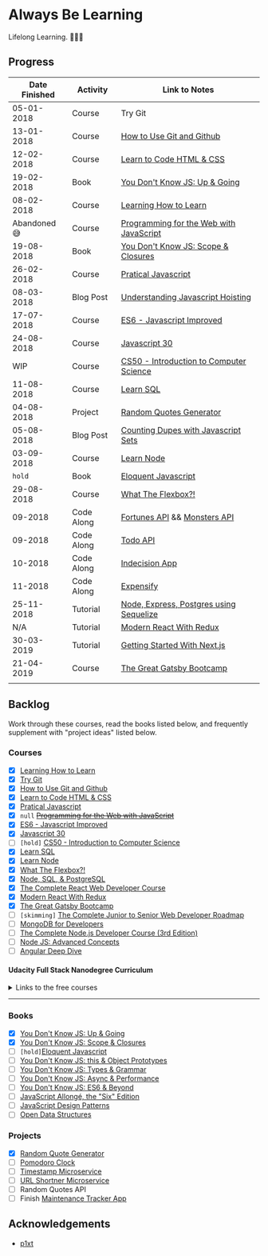 # Always Be Learning

Lifelong Learning. 🤷🏾‍♂️

## Progress

| Date Finished | Activity   | Link to Notes                                                                                                        |
| ------------- | ---------- | -------------------------------------------------------------------------------------------------------------------- |
| 05-01-2018    | Course     | Try Git                                                                                                              |
| 13-01-2018    | Course     | [How to Use Git and Github](courses/how-to-use-git-and-github)                                                       |
| 12-02-2018    | Course     | [Learn to Code HTML & CSS](courses/learn-to-code-html-and-css)                                                       |
| 19-02-2018    | Book       | [You Don't Know JS: Up & Going](books/ydkjs-up-and-going)                                                            |
| 08-02-2018    | Course     | [Learning How to Learn](courses/learning-how-to-learn)                                                               |
| Abandoned 😅  | Course     | [Programming for the Web with JavaScript](courses/programming-for-the-web-with-js)                                   |
| 19-08-2018    | Book       | [You Don't Know JS: Scope & Closures](books/ydkjs-scope-and-closures)                                                |
| 26-02-2018    | Course     | [Pratical Javascript](courses/practical-javascript)                                                                  |
| 08-03-2018    | Blog Post  | [Understanding Javascript Hoisting](https://akhilo.me/code/javascript-hoisting/)                                     |
| 17-07-2018    | Course     | [ES6 - Javascript Improved](courses/es6/)                                                                            |
| 24-08-2018    | Course     | [Javascript 30](https://akhilome.github.io/js30/)                                                                    |
| WIP           | Course     | [CS50 - Introduction to Computer Science](courses/cs50)                                                              |
| 11-08-2018    | Course     | [Learn SQL](courses/learn-sql)                                                                                       |
| 04-08-2018    | Project    | [Random Quotes Generator](projects/random-quotes)                                                                    |
| 05-08-2018    | Blog Post  | [Counting Dupes with Javascript Sets](https://akhilo.me/code/duplicate-javascript-set/)                              |
| 03-09-2018    | Course     | [Learn Node](courses/learn-node)                                                                                     |
| `hold`        | Book       | [Eloquent Javascript](books/eloquent-js)                                                                             |
| 29-08-2018    | Course     | [What The Flexbox?!](courses/flexbox)                                                                                |
| 09-2018       | Code Along | [Fortunes API](https://github.com/akhilome/fortunes-api) && [Monsters API](https://github.com/akhilome/monsters-api) |
| 09-2018       | Code Along | [Todo API](https://github.com/akhilome/todo-api)                                                                     |
| 10-2018       | Code Along | [Indecision App](https://github.com/akhilome/indecision)                                                             |
| 11-2018       | Code Along | [Expensify](https://github.com/akhilome/expensify)                                                                   |
| 25-11-2018    | Tutorial   | [Node, Express, Postgres using Sequelize](https://github.com/akhilome/study/tree/master/tutorials/scotch-sequelize)  |
| N/A           | Tutorial   | [Modern React With Redux](https://www.udemy.com/react-redux/)                                                        |
| 30-03-2019    | Tutorial   | [Getting Started With Next.js](https://github.com/akhilome/study/tree/master/tutorials/hello-next)                   |
| 21-04-2019    | Course     | [The Great Gatsby Bootcamp](courses/great-gatsby-bootcamp)                                                           |
|               |            |                                                                                                                      |

## Backlog

Work through these courses, read the books listed below, and frequently supplement with "project ideas" listed below.

### Courses

- [x] [Learning How to Learn](https://www.coursera.org/learn/learning-how-to-learn)
- [x] [Try Git](https://try.github.io/levels/1/challenges/1)
- [x] [How to Use Git and Github](https://www.udacity.com/course/how-to-use-git-and-github--ud775)
- [x] [Learn to Code HTML & CSS](http://learn.shayhowe.com/html-css/)
- [x] [Pratical Javascript](https://watchandcode.com/p/practical-javascript)
- [x] `null` ~~[Programming for the Web with JavaScript](https://www.edx.org/course/programming-web-javascript-pennx-sd4x)~~
- [x] [ES6 - Javascript Improved](https://www.udacity.com/course/es6-javascript-improved--ud356)
- [x] [Javascript 30](https://javascript30.com/)
- [ ] `[hold]` [CS50 - Introduction to Computer Science](https://www.edx.org/course/cs50s-introduction-computer-science-harvardx-cs50x)
- [x] [Learn SQL](https://www.codecademy.com/learn/learn-sql/)
- [x] [Learn Node](https://learnnode.com/)
- [x] [What The Flexbox?!](https://flexbox.io/)
- [x] [Node, SQL, & PostgreSQL](https://www.udemy.com/node-postgresql/)
- [x] [The Complete React Web Developer Course](https://www.udemy.com/react-2nd-edition/)
- [x] [Modern React With Redux](https://www.udemy.com/react-redux/)
- [x] [The Great Gatsby Bootcamp](https://www.youtube.com/watch?v=8t0vNu2fCCM)
- [ ] `[skimming]` [The Complete Junior to Senior Web Developer Roadmap](https://www.udemy.com/the-complete-junior-to-senior-web-developer-roadmap/)
- [ ] [MongoDB for Developers](https://university.mongodb.com/courses/M101P/about)
- [ ] [The Complete Node.js Developer Course (3rd Edition)](https://www.udemy.com/the-complete-nodejs-developer-course-2/)
- [ ] [Node JS: Advanced Concepts](https://www.udemy.com/advanced-node-for-developers/)
- [ ] [Angular Deep Dive](./guides/deep-dives/angular.md)

#### Udacity Full Stack Nanodegree Curriculum

<details>
<summary>Links to the free courses</summary>

##### Developer Tools

- [x] [Shell WorkShop](https://www.udacity.com/course/shell-workshop--ud206)
- [x] Git & Github - [Part 1](https://www.udacity.com/course/how-to-use-git-and-github--ud775), [Part 2](https://www.udacity.com/course/github-collaboration--ud456)
- [ ] [HTTP & Webservers](https://www.udacity.com/course/http-web-servers--ud303)
- [ ] [Networking For Developers](https://www.udacity.com/course/networking-for-web-developers--ud256)

##### Databases with SQL & Python

- [ ] [Intro to Relational Databases](https://www.udacity.com/course/intro-to-relational-databases--ud197)

##### Servers, Authorization, and CRUD

- [ ] [Full Stack Foundations](https://www.udacity.com/course/full-stack-foundations--ud088)
- [ ] [Authentication & Authorization](https://www.udacity.com/course/authentication-authorization-oauth--ud330)
- [ ] [RESTful APIs](https://www.udacity.com/course/designing-restful-apis--ud388)

##### Deploying to Linux Servers

- [ ] [Configuring Linux Web Servers](https://www.udacity.com/course/configuring-linux-web-servers--ud299)

##### Extracurricular Material

- [ ] [Web Accessibility](https://www.udacity.com/course/web-accessibility--ud891)
- [ ] [Javascript Design Patterns](https://www.udacity.com/course/javascript-design-patterns--ud989)
- [ ] [Intro to AJAX](https://www.udacity.com/course/intro-to-ajax--ud110)

</details>

---

### Books

- [x] [You Don't Know JS: Up & Going](https://github.com/getify/You-Dont-Know-JS/blob/master/up%20&%20going/README.md#you-dont-know-js-up--going)
- [x] [You Don't Know JS: Scope & Closures](https://github.com/getify/You-Dont-Know-JS/blob/master/scope%20&%20closures/README.md#you-dont-know-js-scope--closures)
- [ ] `[hold]`[Eloquent Javascript](https://eloquentjavascript.net)
- [ ] [You Don't Know JS: this & Object Prototypes](https://github.com/getify/You-Dont-Know-JS/blob/master/this%20&%20object%20prototypes/README.md#you-dont-know-js-this--object-prototypes)
- [ ] [You Don't Know JS: Types & Grammar](https://github.com/getify/You-Dont-Know-JS/blob/master/types%20&%20grammar/README.md#you-dont-know-js-types--grammar)
- [ ] [You Don't Know JS: Async & Performance](https://github.com/getify/You-Dont-Know-JS/blob/master/async%20&%20performance/README.md#you-dont-know-js-async--performance)
- [ ] [You Don't Know JS: ES6 & Beyond](https://github.com/getify/You-Dont-Know-JS/blob/master/es6%20&%20beyond/README.md#you-dont-know-js-es6--beyond)
- [ ] [JavaScript Allongé, the "Six" Edition](https://leanpub.com/javascriptallongesix)
- [ ] [JavaScript Design Patterns](https://addyosmani.com/resources/essentialjsdesignpatterns/book/)
- [ ] [Open Data Structures](http://www.aupress.ca/books/120226/ebook/99Z_Morin_2013-Open_Data_Structures.pdf)

### Projects

- [x] [Random Quote Generator](https://learn.freecodecamp.org/front-end-libraries/front-end-libraries-projects/build-a-random-quote-machine/)
- [ ] [Pomodoro Clock](https://learn.freecodecamp.org/front-end-libraries/front-end-libraries-projects/build-a-pomodoro-clock/)
- [ ] [Timestamp Microservice](https://learn.freecodecamp.org/apis-and-microservices/apis-and-microservices-projects/timestamp-microservice/)
- [ ] [URL Shortner Microservice](https://learn.freecodecamp.org/apis-and-microservices/apis-and-microservices-projects/url-shortener-microservice/)
- [ ] Random Quotes API
- [ ] Finish [Maintenance Tracker App](https://github.com/akhilome/mantrckr)

## Acknowledgements

- [p1xt](https://github.com/p1xt)
